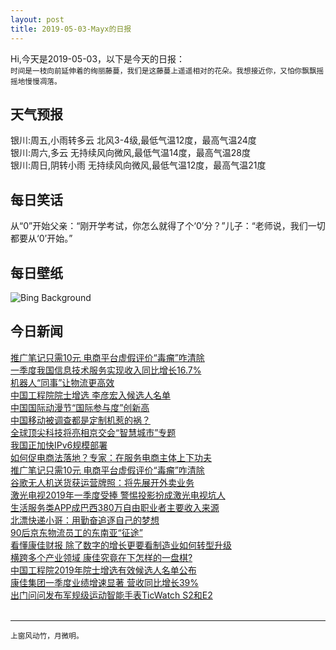 ```yaml
---
layout: post
title: 2019-05-03-Mayx的日报
---
```


Hi,今天是2019-05-03，以下是今天的日报：<br><small>
时间是一枝向前延伸着的绚丽藤蔓，我们是这藤蔓上遥遥相对的花朵。我想接近你，又怕你飘飘摇摇地慢慢凋落。</small><!--more-->
## 天气预报
银川:周五,小雨转多云 北风3-4级,最低气温12度，最高气温24度<br>银川:周六,多云 无持续风向微风,最低气温14度，最高气温28度<br>银川:周日,阴转小雨 无持续风向微风,最低气温12度，最高气温21度
## 每日笑话
从“0”开始父亲：“刚开学考试，你怎么就得了个‘0’分？”儿子：“老师说，我们一切都要从‘0’开始。”
## 每日壁纸
![Bing Background](https://cn.bing.com/th?id=OHR.RuffLek_EN-US5125992277_1920x1080.jpg&rf=LaDigue_1920x1080.jpg&pid=hp "Ruff male displaying its plumage, Varanger Peninsula, Norway (© Winfried Wisniewski/Minden Pictures)")
## 今日新闻

[推广笔记只需10元 电商平台虚假评价“毒瘤”咋清除](http://it.people.com.cn/n1/2019/0502/c1009-31061801.html)   
[一季度我国信息技术服务实现收入同比增长16.7%](http://it.people.com.cn/n1/2019/0502/c1009-31061740.html)   
[机器人“同事”让物流更高效](http://it.people.com.cn/n1/2019/0502/c1009-31061685.html)   
[中国工程院院士增选 李彦宏入候选人名单](http://it.people.com.cn/n1/2019/0502/c1009-31061686.html)   
[中国国际动漫节“国际参与度”创新高](http://it.people.com.cn/n1/2019/0502/c1009-31061671.html)   
[中国移动被调查都是定制机惹的祸？](http://it.people.com.cn/n1/2019/0502/c1009-31061684.html)   
[全球顶尖科技将亮相京交会“智慧城市”专题](http://it.people.com.cn/n1/2019/0502/c1009-31061563.html)   
[我国正加快IPv6规模部署](http://it.people.com.cn/n1/2019/0501/c1009-31061078.html)   
[如何促电商法落地？专家：在服务电商主体上下功夫](http://it.people.com.cn/n1/2019/0501/c1009-31060896.html)   
[推广笔记只需10元 电商平台虚假评价“毒瘤”咋清除](http://it.people.com.cn/n1/2019/0501/c1009-31060897.html)   
[谷歌无人机送货获运营牌照：将先展开外卖业务](http://it.people.com.cn/n1/2019/0430/c1009-31060667.html)   
[激光电视2019年一季度受捧 警惕投影扮成激光电视坑人](http://it.people.com.cn/n1/2019/0430/c1009-31060631.html)   
[生活服务类APP成巴西380万自由职业者主要收入来源](http://it.people.com.cn/n1/2019/0430/c1009-31060638.html)   
[北漂快递小哥：用勤奋追逐自己的梦想](http://it.people.com.cn/n1/2019/0430/c1009-31060622.html)   
[90后京东物流员工的东南亚“征途”](http://it.people.com.cn/n1/2019/0430/c1009-31060525.html)   
[看懂康佳财报 除了数字的增长更要看制造业如何转型升级](http://it.people.com.cn/n1/2019/0430/c1009-31059879.html)   
[横跨多个产业领域 康佳究竟在下怎样的一盘棋?](http://it.people.com.cn/n1/2019/0430/c1009-31059858.html)   
[中国工程院2019年院士增选有效候选人名单公布](http://it.people.com.cn/n1/2019/0430/c1009-31060433.html)   
[康佳集团一季度业绩增速显著 营收同比增长39%](http://it.people.com.cn/n1/2019/0430/c1009-31059867.html)   
[出门问问发布军规级运动智能手表TicWatch S2和E2](http://it.people.com.cn/n1/2019/0430/c1009-31060348.html)   
<br />

***

<small>上窗风动竹，月微明。</small>
